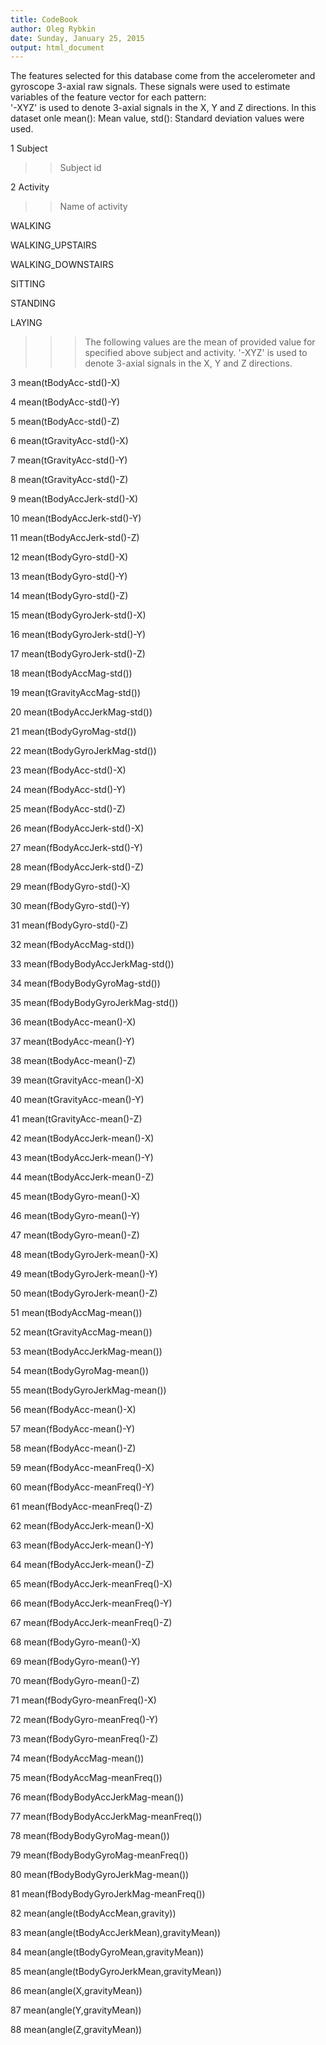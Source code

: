 ```yaml
---
title: CodeBook
author: Oleg Rybkin
date: Sunday, January 25, 2015
output: html_document
---
```

The features selected for this database come from the accelerometer and gyroscope 3-axial raw signals.
These signals were used to estimate variables of the feature vector for each pattern:  
'-XYZ' is used to denote 3-axial signals in the X, Y and Z directions.
In this dataset onle mean(): Mean value, std(): Standard deviation values were used.

1 Subject

>> Subject id

2 Activity

>> Name of activity

WALKING

WALKING_UPSTAIRS

WALKING_DOWNSTAIRS

SITTING

STANDING

LAYING


>>> The following values are the mean of provided value for specified above subject and activity. '-XYZ' is used to denote 3-axial signals in the X, Y and Z directions.

3 mean(tBodyAcc-std()-X)



4 mean(tBodyAcc-std()-Y)

5 mean(tBodyAcc-std()-Z)


6 mean(tGravityAcc-std()-X)

7 mean(tGravityAcc-std()-Y)

8 mean(tGravityAcc-std()-Z)


9 mean(tBodyAccJerk-std()-X)

10 mean(tBodyAccJerk-std()-Y)

11 mean(tBodyAccJerk-std()-Z)


12 mean(tBodyGyro-std()-X)

13 mean(tBodyGyro-std()-Y)

14 mean(tBodyGyro-std()-Z)


15 mean(tBodyGyroJerk-std()-X)

16 mean(tBodyGyroJerk-std()-Y)

17 mean(tBodyGyroJerk-std()-Z)


18 mean(tBodyAccMag-std())

19 mean(tGravityAccMag-std())

20 mean(tBodyAccJerkMag-std())

21 mean(tBodyGyroMag-std())

22 mean(tBodyGyroJerkMag-std())


23 mean(fBodyAcc-std()-X)

24 mean(fBodyAcc-std()-Y)

25 mean(fBodyAcc-std()-Z)

26 mean(fBodyAccJerk-std()-X)

27 mean(fBodyAccJerk-std()-Y)

28 mean(fBodyAccJerk-std()-Z)

29 mean(fBodyGyro-std()-X)

30 mean(fBodyGyro-std()-Y)

31 mean(fBodyGyro-std()-Z)


32 mean(fBodyAccMag-std())

33 mean(fBodyBodyAccJerkMag-std())

34 mean(fBodyBodyGyroMag-std())

35 mean(fBodyBodyGyroJerkMag-std())


36 mean(tBodyAcc-mean()-X)

37 mean(tBodyAcc-mean()-Y)

38 mean(tBodyAcc-mean()-Z)


39 mean(tGravityAcc-mean()-X)

40 mean(tGravityAcc-mean()-Y)

41 mean(tGravityAcc-mean()-Z)


42 mean(tBodyAccJerk-mean()-X)

43 mean(tBodyAccJerk-mean()-Y)

44 mean(tBodyAccJerk-mean()-Z)


45 mean(tBodyGyro-mean()-X)

46 mean(tBodyGyro-mean()-Y)

47 mean(tBodyGyro-mean()-Z)


48 mean(tBodyGyroJerk-mean()-X)

49 mean(tBodyGyroJerk-mean()-Y)

50 mean(tBodyGyroJerk-mean()-Z)


51 mean(tBodyAccMag-mean())

52 mean(tGravityAccMag-mean())

53 mean(tBodyAccJerkMag-mean())

54 mean(tBodyGyroMag-mean())

55 mean(tBodyGyroJerkMag-mean())

56 mean(fBodyAcc-mean()-X)

57 mean(fBodyAcc-mean()-Y)

58 mean(fBodyAcc-mean()-Z)

59 mean(fBodyAcc-meanFreq()-X)

60 mean(fBodyAcc-meanFreq()-Y)

61 mean(fBodyAcc-meanFreq()-Z)


62 mean(fBodyAccJerk-mean()-X)

63 mean(fBodyAccJerk-mean()-Y)

64 mean(fBodyAccJerk-mean()-Z)


65 mean(fBodyAccJerk-meanFreq()-X)

66 mean(fBodyAccJerk-meanFreq()-Y)

67 mean(fBodyAccJerk-meanFreq()-Z)


68 mean(fBodyGyro-mean()-X)

69 mean(fBodyGyro-mean()-Y)

70 mean(fBodyGyro-mean()-Z)


71 mean(fBodyGyro-meanFreq()-X)

72 mean(fBodyGyro-meanFreq()-Y)

73 mean(fBodyGyro-meanFreq()-Z)


74 mean(fBodyAccMag-mean())

75 mean(fBodyAccMag-meanFreq())

76 mean(fBodyBodyAccJerkMag-mean())

77 mean(fBodyBodyAccJerkMag-meanFreq())

78 mean(fBodyBodyGyroMag-mean())

79 mean(fBodyBodyGyroMag-meanFreq())

80 mean(fBodyBodyGyroJerkMag-mean())

81 mean(fBodyBodyGyroJerkMag-meanFreq())

82 mean(angle(tBodyAccMean,gravity))

83 mean(angle(tBodyAccJerkMean),gravityMean))

84 mean(angle(tBodyGyroMean,gravityMean))

85 mean(angle(tBodyGyroJerkMean,gravityMean))


86 mean(angle(X,gravityMean))

87 mean(angle(Y,gravityMean))

88 mean(angle(Z,gravityMean))
